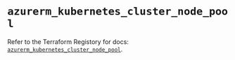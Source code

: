 # `azurerm_kubernetes_cluster_node_pool`

Refer to the Terraform Registory for docs: [`azurerm_kubernetes_cluster_node_pool`](https://registry.terraform.io/providers/hashicorp/azurerm/3.57.0/docs/resources/kubernetes_cluster_node_pool).
